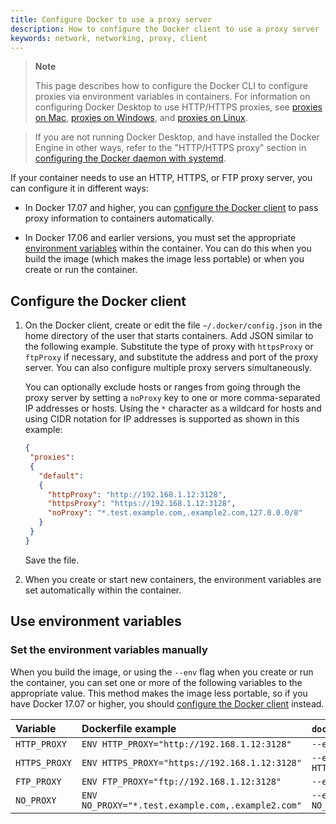 ```yaml
---
title: Configure Docker to use a proxy server
description: How to configure the Docker client to use a proxy server
keywords: network, networking, proxy, client
---
```


> **Note**
>
> This page describes how to configure the Docker CLI to configure proxies via environment variables in containers.
> For information on configuring Docker Desktop to use HTTP/HTTPS proxies, see [proxies on Mac](../desktop/settings/mac.md#proxies), [proxies on Windows](../desktop/settings/windows.md#proxies), and [proxies on Linux](../desktop/settings/linux.md#proxies).

> If you are not running Docker Desktop, and have installed the Docker Engine in
> other ways, refer to the "HTTP/HTTPS proxy" section in
> [configuring the Docker daemon with systemd](../config/daemon/systemd.md#httphttps-proxy).

If your container needs to use an HTTP, HTTPS, or FTP proxy server, you can
configure it in different ways:

- In Docker 17.07 and higher, you can
  [configure the Docker client](#configure-the-docker-client) to pass
  proxy information to containers automatically.

- In Docker 17.06 and earlier versions, you must set the appropriate
  [environment variables](#use-environment-variables)
  within the container. You can do this when you build the image (which makes
  the image less portable) or when you create or run the container.

## Configure the Docker client

1.  On the Docker client, create or edit the file `~/.docker/config.json` in the
    home directory of the user that starts containers. Add JSON similar to the
    following example. Substitute the type of proxy with `httpsProxy` or `ftpProxy` if necessary, and substitute the address and port of the proxy server. You can also configure multiple proxy servers simultaneously.

    You can optionally exclude hosts or ranges from going through the proxy
    server by setting a `noProxy` key to one or more comma-separated IP
    addresses or hosts. Using the `*` character as a wildcard for hosts and using CIDR notation for IP addresses is supported as
    shown in this example:

    ```json
    {
     "proxies":
     {
       "default":
       {
         "httpProxy": "http://192.168.1.12:3128",
         "httpsProxy": "https://192.168.1.12:3128",
         "noProxy": "*.test.example.com,.example2.com,127.0.0.0/8"
       }
     }
    }
    ```

    Save the file.

 2. When you create or start new containers, the environment variables are
    set automatically within the container.

## Use environment variables

### Set the environment variables manually

When you build the image, or using the `--env` flag when you create or run the
container, you can set one or more of the following variables to the appropriate
value. This method makes the image less portable, so if you have Docker 17.07
or higher, you should [configure the Docker client](#configure-the-docker-client)
instead.

| Variable      | Dockerfile example                                | `docker run` example                                |
|:--------------|:--------------------------------------------------|:----------------------------------------------------|
| `HTTP_PROXY`  | `ENV HTTP_PROXY="http://192.168.1.12:3128"`          | `--env HTTP_PROXY="http://192.168.1.12:3128"`          |
| `HTTPS_PROXY` | `ENV HTTPS_PROXY="https://192.168.1.12:3128"`        | `--env HTTPS_PROXY="https://192.168.1.12:3128"`        |
| `FTP_PROXY`   | `ENV FTP_PROXY="ftp://192.168.1.12:3128"`            | `--env FTP_PROXY="ftp://192.168.1.12:3128"`            |
| `NO_PROXY`    | `ENV NO_PROXY="*.test.example.com,.example2.com"` | `--env NO_PROXY="*.test.example.com,.example2.com"` |
